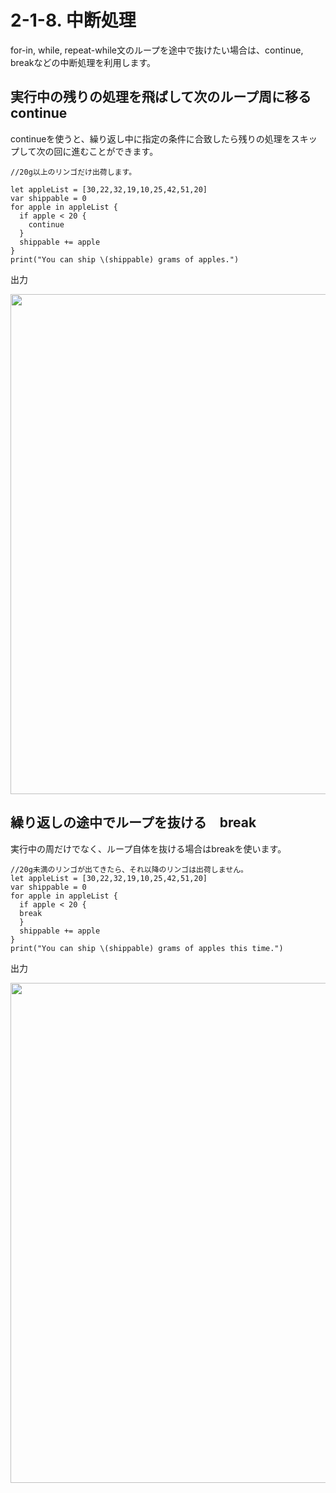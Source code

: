 # 2-1-8. 中断処理
for-in, while, repeat-while文のループを途中で抜けたい場合は、continue, breakなどの中断処理を利用します。

## 実行中の残りの処理を飛ばして次のループ周に移る continue
continueを使うと、繰り返し中に指定の条件に合致したら残りの処理をスキップして次の回に進むことができます。

```
//20g以上のリンゴだけ出荷します。

let appleList = [30,22,32,19,10,25,42,51,20]
var shippable = 0
for apple in appleList {
  if apple < 20 {
    continue
  }
  shippable += apple
}
print("You can ship \(shippable) grams of apples.")

```

出力

<img src="https://user-images.githubusercontent.com/28682101/27070968-0f567e14-5056-11e7-9457-1fa3ae1bb274.png" width=800>

## 繰り返しの途中でループを抜ける　break
実行中の周だけでなく、ループ自体を抜ける場合はbreakを使います。

```
//20g未満のリンゴが出てきたら、それ以降のリンゴは出荷しません。
let appleList = [30,22,32,19,10,25,42,51,20]
var shippable = 0
for apple in appleList {
  if apple < 20 {
  break
  }
  shippable += apple
}
print("You can ship \(shippable) grams of apples this time.")

```

出力

<img src="https://user-images.githubusercontent.com/28682101/27071285-3da04722-5057-11e7-9ab8-760e5172efbd.png" width=800>





